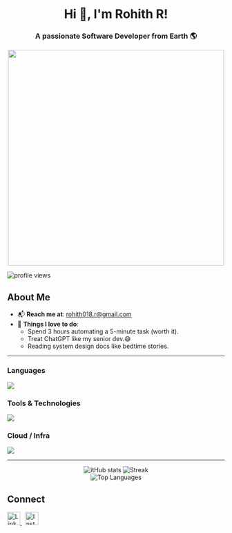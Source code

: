 <h1 align="center">Hi 👋, I'm Rohith R!</h1>
<h3 align="center">A passionate Software Developer from Earth 🌎</h3>

<p align="center">
  <img src="https://user-images.githubusercontent.com/74038190/225813708-98b745f2-7d22-48cf-9150-083f1b00d6c9.gif" width="500">
</p>

<p align="left">
  <img src="https://komarev.com/ghpvc/?username=rohithr018&style=flat-square&color=blue" alt="profile views" />
</p>

<h2><strong>About Me</strong></h2>

- 📬 **Reach me at**: [rohith018.r@gmail.com](mailto:rohith018.r@gmail.com)  
- 🧠 **Things I love to do**:  
  <ul>
    <li>Spend 3 hours automating a 5-minute task (worth it).</li>
    <li>Treat ChatGPT like my senior dev.😅 </li>
    <li>Reading system design docs like bedtime stories.</li>
  </ul>

---

<h3><strong>Languages</strong></h3>
<p align="left">
  <a href="https://skillicons.dev">
    <img src="https://skillicons.dev/icons?i=c,cpp,java,py,html,css,js" />
  </a>
</p>

<h3><strong>Tools & Technologies</strong></h3>
<p align="left">
  <a href="https://skillicons.dev">
    <img src="https://skillicons.dev/icons?i=mongodb,express,react,nodejs,postgres,mysql,redis,docker,git,github,kafka,jenkins&perline=7" />
  </a>
</p>

<h3><strong>Cloud / Infra</strong></h3>
<p align="left">
  <a href="https://skillicons.dev">
    <img src="https://skillicons.dev/icons?i=aws,terraform,ansible,docker,kubernetes" />
  </a>
</p>

---

<p align="center">
  <img src="https://github-readme-stats.vercel.app/api?username=rohithr018&show_icons=true&theme=tokyonight" alt="itHub stats" />
  <img src="https://github-readme-streak-stats.herokuapp.com?user=rohithr018&theme=tokyonight" alt="Streak" />
  <br />
  <img src="https://github-readme-stats.vercel.app/api/top-langs/?username=rohithr018&layout=compact&theme=tokyonight" alt="Top Languages" />
</p>

<h2><strong>Connect</strong></h2>

<p align="left">
  <a href="https://www.linkedin.com/in/rohithr1809/" target="_blank">
    <img src="https://cdn.jsdelivr.net/gh/devicons/devicon/icons/linkedin/linkedin-original.svg" height="30" alt="LinkedIn" />
  </a>
  &nbsp;
  <a href="https://www.instagram.com/__rohith18/" target="_blank">
    <img src="https://cdn-icons-png.flaticon.com/512/2111/2111463.png" height="30" alt="Instagram" />
  </a>
</p>

